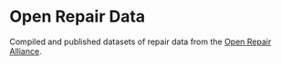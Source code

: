 # Open Repair Data

Compiled and published datasets of repair data from the [Open Repair Alliance](https://openrepair.org/).
